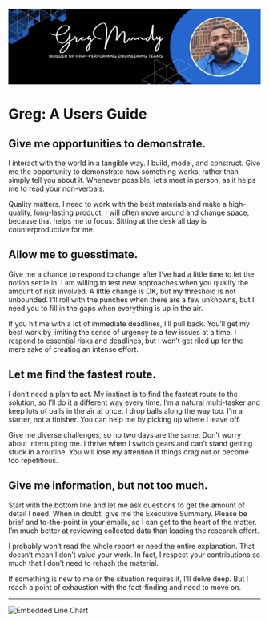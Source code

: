 ![Banner](./profile/banner.png)
# Greg: A Users Guide
## Give me opportunities to demonstrate.
I interact with the world in a tangible way. I build, model, and construct. Give me the opportunity to
demonstrate how something works, rather than simply tell you about it. Whenever possible, let’s meet
in person, as it helps me to read your non-verbals.

Quality matters. I need to work with the best materials and make a high-quality, long-lasting product. I
will often move around and change space, because that helps me to focus. Sitting at the desk all day is
counterproductive for me.

## Allow me to guesstimate.
Give me a chance to respond to change after I’ve had a little time to let the notion settle in. I am willing
to test new approaches when you qualify the amount of risk involved. A little change is OK, but my
threshold is not unbounded. I’ll roll with the punches when there are a few unknowns, but I need you to
fill in the gaps when everything is up in the air.

If you hit me with a lot of immediate deadlines, I’ll pull back. You’ll get my best work by limiting the
sense of urgency to a few issues at a time. I respond to essential risks and deadlines, but I won’t get
riled up for the mere sake of creating an intense effort.

## Let me find the fastest route. 
I don’t need a plan to act. My instinct is to find the fastest route to the solution, so I’ll do it a different
way every time. I’m a natural multi-tasker and keep lots of balls in the air at once. I drop balls along the
way too. I’m a starter, not a finisher. You can help me by picking up where I leave off. 

Give me diverse challenges, so no two days are the same. Don’t worry about interrupting me. I thrive
when I switch gears and can’t stand getting stuck in a routine. You will lose my attention if things drag
out or become too repetitious.

## Give me information, but not too much. 
Start with the bottom line and let me ask questions to get the amount of detail I need. When in doubt,
give me the Executive Summary. Please be brief and to-the-point in your emails, so I can get to the
heart of the matter. I’m much better at reviewing collected data than leading the research effort.

I probably won’t read the whole report or need the entire explanation. That doesn’t mean I don’t value
your work. In fact, I respect your contributions so much that I don’t need to rehash the material. 

If something is new to me or the situation requires it, I’ll delve deep. But I reach a point of exhaustion
with the fact-finding and need to move on.

---
![Embedded Line Chart](https://github-readme-stats.vercel.app/api?username=gregmundy)